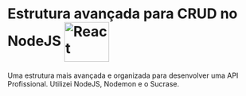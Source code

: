<h1>
  Estrutura avançada para CRUD no NodeJS
  <img align="center" alt="React" height="80" width="90" src="https://cdn.jsdelivr.net/gh/devicons/devicon@latest/icons/nodejs/nodejs-original.svg" />
</h1>

<p>Uma estrutura mais avançada e organizada para desenvolver uma API Profissional. Utilizei NodeJS, Nodemon e o Sucrase.</p>
